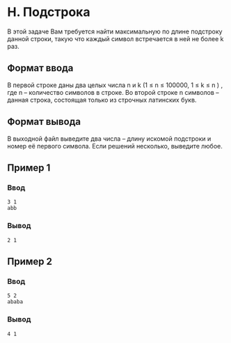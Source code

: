 # H. Подстрока

В этой задаче Вам требуется найти максимальную по длине подстроку данной строки, такую что каждый символ встречается в
ней не более k раз.

## Формат ввода

В первой строке даны два целых числа n и k (1 ≤ n ≤ 100000, 1 ≤ k ≤ n ) , где n – количество символов в строке. Во
второй строке n символов – данная строка, состоящая только из строчных латинских букв.

## Формат вывода

В выходной файл выведите два числа – длину искомой подстроки и номер её первого символа. Если решений несколько,
выведите любое.

## Пример 1

### Ввод

    3 1
    abb

### Вывод

    2 1

## Пример 2

### Ввод

    5 2
    ababa

### Вывод

    4 1


